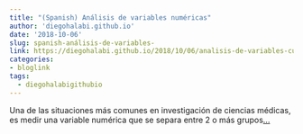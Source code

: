 ```yaml
---
title: "(Spanish) Análisis de variables numéricas"
author: 'diegohalabi.github.io'
date: '2018-10-06'
slug: spanish-análisis-de-variables-
link: https://diegohalabi.github.io/2018/10/06/analisis-de-variables-cuantitativas/
categories:
- bloglink
tags:
  - diegohalabigithubio
---
```


Una de las situaciones más comunes en investigación de ciencias médicas, es medir una variable numérica que se separa entre 2 o más grupos[... <i class="fas fa-external-link-alt"></i>](https://diegohalabi.github.io/2018/10/06/analisis-de-variables-cuantitativas/)

